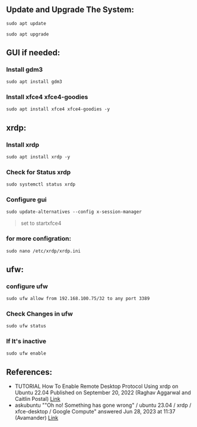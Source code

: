 ## Update and Upgrade The System:

```md	
sudo apt update
```

```md	
sudo apt upgrade
```

## GUI if needed:

### Install gdm3

```md
sudo apt install gdm3
```

### Install xfce4 xfce4-goodies

```md	
sudo apt install xfce4 xfce4-goodies -y
```

## xrdp:
### Install xrdp

```md	
sudo apt install xrdp -y
```

### Check for Status xrdp

```md	
sudo systemctl status xrdp
```

### Configure gui

```md	
sudo update-alternatives --config x-session-manager
```

> set to startxfce4

### for more configration:

```md	
sudo nano /etc/xrdp/xrdp.ini
```

## ufw:
### configure ufw

```md	
sudo ufw allow from 192.168.100.75/32 to any port 3389
```

### Check Changes in ufw

```md	
sudo ufw status
```

### If It's inactive

```md	
sudo ufw enable
```

## References:
- TUTORIAL How To Enable Remote Desktop Protocol Using xrdp on Ubuntu 22.04 Published on September 20, 2022 (Raghav Aggarwal and Caitlin Postal) <a href="https://www.digitalocean.com/community/tutorials/how-to-enable-remote-desktop-protocol-using-xrdp-on-ubuntu-22-04#step-3-configuring-xrdp-and-updating-your-firewall">Link</a>
- askubuntu ""Oh no! Something has gone wrong" / ubuntu 23.04 / xrdp / xfce-desktop / Google Compute" answered Jun 28, 2023 at 11:37 (Avamander) <a href="https://askubuntu.com/questions/1475045/oh-no-something-has-gone-wrong-ubuntu-23-04-xrdp-xfce-desktop-google">Link</a>



